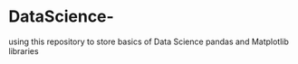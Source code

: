 # DataScience-
using this repository to store basics of Data Science pandas and Matplotlib libraries 
